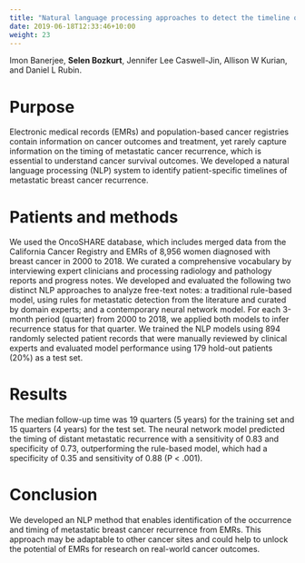 ```yaml
---
title: "Natural language processing approaches to detect the timeline of metastatic recurrence of breast cancer."
date: 2019-06-18T12:33:46+10:00
weight: 23
---
```


Imon Banerjee, **Selen Bozkurt**, Jennifer Lee Caswell-Jin, Allison W Kurian, and Daniel L Rubin. 

# Purpose
Electronic medical records (EMRs) and population-based cancer registries contain information on cancer outcomes and treatment, yet rarely capture information on the timing of metastatic cancer recurrence, which is essential to understand cancer survival outcomes. We developed a natural language processing (NLP) system to identify patient-specific timelines of metastatic breast cancer recurrence.

# Patients and methods
We used the OncoSHARE database, which includes merged data from the California Cancer Registry and EMRs of 8,956 women diagnosed with breast cancer in 2000 to 2018. We curated a comprehensive vocabulary by interviewing expert clinicians and processing radiology and pathology reports and progress notes. We developed and evaluated the following two distinct NLP approaches to analyze free-text notes: a traditional rule-based model, using rules for metastatic detection from the literature and curated by domain experts; and a contemporary neural network model. For each 3-month period (quarter) from 2000 to 2018, we applied both models to infer recurrence status for that quarter. We trained the NLP models using 894 randomly selected patient records that were manually reviewed by clinical experts and evaluated model performance using 179 hold-out patients (20%) as a test set.

# Results
The median follow-up time was 19 quarters (5 years) for the training set and 15 quarters (4 years) for the test set. The neural network model predicted the timing of distant metastatic recurrence with a sensitivity of 0.83 and specificity of 0.73, outperforming the rule-based model, which had a specificity of 0.35 and sensitivity of 0.88 (P < .001).

# Conclusion
We developed an NLP method that enables identification of the occurrence and timing of metastatic breast cancer recurrence from EMRs. This approach may be adaptable to other cancer sites and could help to unlock the potential of EMRs for research on real-world cancer outcomes.

